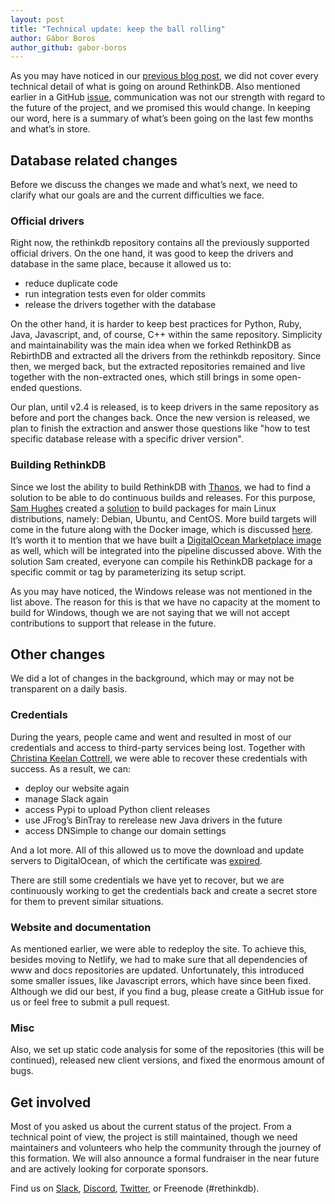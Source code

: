```yaml
---
layout: post
title: "Technical update: keep the ball rolling"
author: Gábor Boros
author_github: gabor-boros
---
```


As you may have noticed in our [previous blog post](https://rethinkdb.com/blog/community-update-stayin-alive), we did not cover every technical detail of what is going on around RethinkDB. Also mentioned earlier in a GitHub [issue](https://github.com/rethinkdb/rethinkdb/issues/6747), communication was not our strength with regard to the future of the project, and we promised this would change. In keeping our word, here is a summary of what’s been going on the last few months and what’s in store.

## Database related changes

Before we discuss the changes we made and what’s next, we need to clarify what our goals are and the current difficulties we face.

<!--more-->

### Official drivers

Right now, the rethinkdb repository contains all the previously supported official drivers. On the one hand, it was good to keep the drivers and database in the same place, because it allowed us to:

* reduce duplicate code
* run integration tests even for older commits
* release the drivers together with the database

On the other hand, it is harder to keep best practices for Python, Ruby, Java, Javascript, and, of course, C++ within the same repository. Simplicity and maintainability was the main idea when we forked RethinkDB as RebirthDB and extracted all the drivers from the rethinkdb repository. Since then, we merged back, but the extracted repositories remained and live together with the non-extracted ones, which still brings in some open-ended questions.

Our plan, until v2.4 is released, is to keep drivers in the same repository as before and port the changes back. Once the new version is released, we plan to finish the extraction and answer those questions like "how to test specific database release with a specific driver version".

### Building RethinkDB

Since we lost the ability to build RethinkDB with [Thanos](https://thanos.atnnn.com/project/rethinkdb), we had to find a solution to be able to do continuous builds and releases. For this purpose, [Sam Hughes](https://github.com/srh) created a [solution](https://github.com/srh/rethinkdb-package-builder) to build packages for main Linux distributions, namely: Debian, Ubuntu, and CentOS. More build targets will come in the future along with the Docker image, which is discussed [here](https://github.com/rethinkdb/rethinkdb/issues/6772). It’s worth it to mention that we have built a [DigitalOcean Marketplace image](https://marketplace.digitalocean.com/apps/rethinkdb) as well, which will be integrated into the pipeline discussed above. With the solution Sam created, everyone can compile his RethinkDB package for a specific commit or tag by parameterizing its setup script.

As you may have noticed, the Windows release was not mentioned in the list above. The reason for this is that we have no capacity at the moment to build for Windows, though we are not saying that we will not accept contributions to support that release in the future.

## Other changes

We did a lot of changes in the background, which may or may not be transparent on a daily basis.

### Credentials

During the years, people came and went and resulted in most of our credentials and access to third-party services being lost. Together with [Christina Keelan Cottrell](https://github.com/KittyBot), we were able to recover these credentials with success. As a result, we can:

* deploy our website again
* manage Slack again
* access Pypi to upload Python client releases
* use JFrog’s BinTray to rerelease new Java drivers in the future
* access DNSimple to change our domain settings

And a lot more. All of this allowed us to move the download and update servers to DigitalOcean, of which the certificate was [expired](https://github.com/rethinkdb/rethinkdb/issues/6764).

There are still some credentials we have yet to recover, but we are continuously working to get the credentials back and create a secret store for them to prevent similar situations.

### Website and documentation

As mentioned earlier, we were able to redeploy the site. To achieve this, besides moving to Netlify, we had to make sure that all dependencies of www and docs repositories are updated. Unfortunately, this introduced some smaller issues, like Javascript errors, which have since been fixed. Although we did our best, if you find a bug, please create a GitHub issue for us or feel free to submit a pull request.

### Misc

Also, we set up static code analysis for some of the repositories (this will be continued), released new client versions, and fixed the enormous amount of bugs.

## Get involved

Most of you asked us about the current status of the project. From a technical point of view, the project is still maintained, though we need maintainers and volunteers who help the community through the journey of this formation. We will also announce a formal fundraiser in the near future and are actively looking for corporate sponsors.

Find us on [Slack](http://slack.rethinkdb.com/), [Discord](https://discord.gg/kaQDYB4), [Twitter](https://twitter.com/rethinkdb), or Freenode (#rethinkdb).
